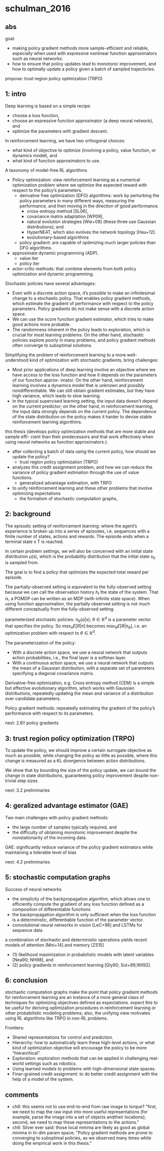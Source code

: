 # schulman_2016

## abs
goal:
* making policy gradient methods more sample-efficient and reliable, especially
when used with expressive nonlinear function approximators such as neural networks.
* how to ensure that policy updates lead to monotonic improvement, and
how to optimally update a policy given a batch of sampled trajectories.

propose: trust region policy optimization (TRPO)

## 1: intro
Deep learning is based on a simple recipe:
* choose a loss function,
* choose an expressive function approximator (a deep neural network), and
* optimize the parameters with gradient descent.

In reinforcement learning, we have two orthogonal choices:
* what kind of objective to optimize (involving a policy, value function, or dynamics model), and
* what kind of function approximators to use.

A taxonomy of model-free RL algorithms
* Policy optimization:
view reinforcement learning as a numerical optimization problem where
we optimize the expected reward with respect to the policy’s parameters.
  * derivative free optimization (DFO) algorithms:
    work by perturbing the policy parameters in many different ways,
    measuring the performance, and then moving in the direction of good performance.
    * cross-entropy method [SL06],
    * covariance matrix adaptation [WP09],
    * natural evolution strategies [Wie+08] (these three use Gaussian distributions); and
    * HyperNEAT, which also evolves the network topology [Hau+12].
    * evolutionary-based algorithms
  * policy gradient:
  are capable of optimizing much larger policies than DFO algorithms.
* approximate dynamic programming (ADP).
  * value iter
  * policy iter
* actor-critic methods:
 that combine elements from both policy optimization and dynamic programming.

Stochastic policies have several advantages:
* Even with a discrete action space, it’s possible to make an infinitesimal change to a
stochastic policy. That enables policy gradient methods, which estimate the gradient
of performance with respect to the policy parameters. Policy gradients do not make
sense with a discrete action space.
* We can use the score function gradient estimator, which tries to make good actions
more probable.
* The randomness inherent in the policy leads to exploration, which is crucial for
most learning problems. On the other hand,
stochastic policies explore poorly in many problems, and policy gradient methods
often converge to suboptimal solutions.

Simplifying the problem of reinforcement learning to a more well-understood kind of optimization with stochastic gradients,
bring challenges:
* Most prior applications of deep learning involve an objective where we have access
to the loss function and how it depends on the parameters of our function approx-
imator. On the other hand, reinforcement learning involves a dynamics model that
is unknown and possibly nondifferentiable. We can still obtain gradient estimates,
but they have high variance, which leads to slow learning.
* In the typical supervised learning setting, the input data doesn’t depend on the
current predictor; on the other hand, in reinforcement learning, the input data
strongly depends on the current policy. The dependence of the state distribution
on the policy makes it harder to devise stable reinforcement learning algorithms.

this thesis
(develops policy optimization methods that are more stable and sample effi-
cient than their predecessors and that work effectively when using neural networks as
function approximators.):
* after collecting a batch of data using the current policy, how should we update the policy?
  * trust region policy optimization (TRPO)
* analyzes this credit assignment problem, and
how we can reduce the variance of policy gradient estimation through the use of value functions.
  * generalized advantage estimation, with TRPO
* to unify reinforcement learning and these other problems that involve optimizing expectations
  * the formalism of stochastic computation graphs,

## 2: background
The episodic setting of reinforcement learning:
where the agent’s experience is broken up into a series of episodes, i.e.
sequences with a finite number of states, actions and rewards.
The episode ends when a terminal state s T is reached.

In certain problem settings, we will also be concerned with an initial state distribution
μ(s), which is the probability distribution that the initial state $s_0$ is sampled from.

The goal is to find a policy that optimizes the expected total reward per episode.

The partially-observed setting is equivalent to the fully-observed setting because
we can call the observation history $h_t$ the state of the system.
That is, a POMDP can be written as an MDP (with infinite state space).
When using function approximation, the partially observed setting is
not much different conceptually from the fully-observed setting.

parameterized stochastic policies: $\pi_{\theta}(a|s)$;
$\theta \in \mathbb{R}^d$ is a parameter vector that specifies the policy.
So $max_{\pi} E[R | \pi]$ becomes $max_{\theta} E[R | \pi_{\theta}]$, i.e.
an optimization problem with respect to $\theta \in \mathbb{R}^d$.

The parameterization of the policy:
* With a discrete action space, we use a neural network that outputs
  action probabilities, i.e., the final layer is a softmax layer.
* With a continuous action space, we use a neural network that outputs
the mean of a Gaussian distribution, with a separate set of parameters
specifying a diagonal covariance matrix.

Derivative-free optimization, e.g.
Cross entropy method (CEM) is a simple but effective evolutionary algorithm,
which works with Gaussian distributions, repeatedly updating the mean and
variance of a distribution over candidate parameters.

Policy gradient methods:
repeatedly estimating the gradient of the policy’s performance with respect to its parameters.

next: 2.6!!
policy gradients

## 3: trust region policy optimization (TRPO)
To update the policy, we should improve a certain surrogate
objective as much as possible, while changing the policy as little as possible, where this
change is measured as a KL divergence between action distributions.

We show that by
bounding the size of the policy update, we can bound the change in state distributions,
guaranteeing policy improvement despite non-trivial step sizes

next: 3.2 preliminaries

## 4: geralized advantage estimator (GAE)
Two main challenges with policy gradient methods:
* the large number of samples typically required, and
* the difficulty of obtaining monotonic improvement despite the nonstationarity of the incoming data.

GAE:
significantly
reduce variance of the policy gradient estimators while maintaining a tolerable level of bias

next: 4.2 preliminaries

## 5: stochastic computation graphs
Success of neural networks
* the simplicity of the backpropagation algorithm, which
  allows one to efficiently compute the gradient of any loss function defined as a composition of differentiable functions
* the backpropagation algorithm is only sufficient when the loss function is a deterministic,
  differentiable function of the parameter vector.
* convolutional neural networks in vision [LeC+98] and LSTMs for sequence data

a combination of stochastic and deterministic operations yields recent models of attention [Mni+14] and memory [ZS15]
* (1) likelihood maximization in probabilistic models with latent variables [Nea90; NH98], and
* (2) policy gradients in reinforcement learning [Gly90; Sut+99;Wil92].

## 6: conclusion
stochastic computation graphs make the point that policy
gradient methods for reinforcement learning are an instance of a more general class of
techniques for optimizing objectives defined as expectations.
expect this to be useful
for deriving optimization procedures in reinforcement learning or other probabilistic
modeling problems; also, the unifying view motivates using RL algorithms like TRPO in
non-RL problems.

Frontiers:
* Shared representations for control and prediction.
* Hierarchy: how to automatically learn these high-level actions, or
what kind of optimization objective will encourage the policy to be more “hierarchical”.
* Exploration: exploration methods that can be applied in challenging real-world settings such as robotics.
* Using learned models to problems with high-dimensional state spaces.
* Finer-grained credit assignment:
to do better credit assignment with the help of a model of the system.

## comments
* ch6: this seems not to use end-to-end from raw image to torque?
"first, we need to map the raw input into more useful representations
(for example, parse the image into a set of objects andtheir locations);
second, we need to map these representations to the actions."
* ch6: Silver ever said: those local minima are likely as good as global minima in hi-dim param space;
"Policy gradient methods are prone to converging to suboptimal policies, as we observed
many times while doing the empirical work in this thesis."
